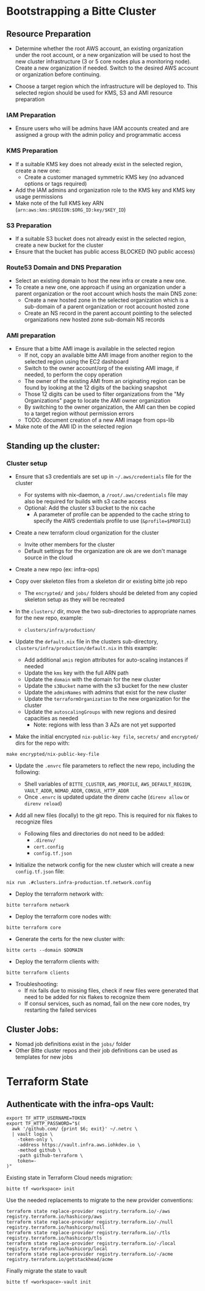 # Bootstrapping a Bitte Cluster

## Resource Preparation

* Determine whether the root AWS account, an existing organization under the root account, or a new organization will be used to host the new cluster infrastructure (3 or 5 core nodes plus a monitoring node).  Create a new organization if needed.  Switch to the desired AWS account or organization before continuing.

* Choose a target region which the infrastructure will be deployed to.  This selected region should be used for KMS, S3 and AMI resource preparation

### IAM Preparation
* Ensure users who will be admins have IAM accounts created and are assigned a group with the admin policy and programmatic access

### KMS Preparation
* If a suitable KMS key does not already exist in the selected region, create a new one:
  * Create a customer managed symmetric KMS key (no advanced options or tags required)
* Add the IAM admins and organization role to the KMS key and KMS key usage permissions
* Make note of the full KMS key ARN (`arn:aws:kms:$REGION:$ORG_ID:key/$KEY_ID`)

### S3 Preparation
* If a suitable S3 bucket does not already exist in the selected region, create a new bucket for the cluster
* Ensure that the bucket has public access BLOCKED (NO public access)

### Route53 Domain and DNS Preparation
* Select an existing domain to host the new infra or create a new one.
* To create a new one, one approach if using an organization under a parent organization or the root account which hosts the main DNS zone:
  * Create a new hosted zone in the selected organization which is a sub-domain of a parent organization or root account hosted zone
  * Create an NS record in the parent account pointing to the selected organizations new hosted zone sub-domain NS records

### AMI preparation
* Ensure that a bitte AMI image is available in the selected region
  * If not, copy an available bitte AMI image from another region to the selected region using the EC2 dashboard
  * Switch to the owner account/org of the existing AMI image, if needed, to perform the copy operation
  * The owner of the existing AMI from an originating region can be found by looking at the 12 digits of the backing snapshot
  * Those 12 digits can be used to filter organizations from the "My Organizations" page to locate the AMI owner organization
  * By switching to the owner organization, the AMI can then be copied to a target region without permission errors
  * TODO: document creation of a new AMI image from ops-lib
* Make note of the AMI ID in the selected region

## Standing up the cluster:

### Cluster setup

* Ensure that s3 credentials are set up in `~/.aws/credentials` file for the cluster
  * For systems with nix-daemon, a `/root/.aws/credentials` file may also be required for builds with s3 cache access
  * Optional: Add the cluster s3 bucket to the nix cache
    * A parameter of profile can be appended to the cache string to specify the AWS credentials profile to use (`&profile=$PROFILE`)

* Create a new terraform cloud organization for the cluster
  * Invite other members for the cluster
  * Default settings for the organization are ok are we don't manage source in the cloud

* Create a new repo (ex: infra-ops)
* Copy over skeleton files from a skeleton dir or existing bitte job repo
  * The `encrypted/` and `jobs/` folders should be deleted from any copied skeleton setup as they will be recreated

* In the `clusters/` dir, move the two sub-directories to appropriate names for the new repo, example:
  * `clusters/infra/production/`

* Update the `default.nix` file in the clusters sub-directory, `clusters/infra/production/default.nix` in this example:
  * Add additional `amis` region attributes for auto-scaling instances if needed
  * Update the `kms` key with the full ARN path
  * Update the `domain` with the domain for the new cluster
  * Update the `s3Bucket` name with the s3 bucket for the new cluster
  * Update the `adminNames` with admins that exist for the new cluster
  * Update the `terraformOrganization` to the new organization for the cluster
  * Update the `autoscalingGroups` with new regions and desired capacities as needed
    * Note: regions with less than 3 AZs are not yet supported

* Make the initial encrypted `nix-public-key file`, `secrets/` and `encrypted/` dirs for the repo with:
```
make encrypted/nix-public-key-file
```

* Update the `.envrc` file parameters to reflect the new repo, including the following:
  * Shell variables of `BITTE_CLUSTER`, `AWS_PROFILE`, `AWS_DEFAULT_REGION`, `VAULT_ADDR`, `NOMAD_ADDR`, `CONSUL_HTTP_ADDR`
  * Once `.envrc` is updated update the direnv cache (`direnv allow` or `direnv reload`)

* Add all new files (locally) to the git repo.  This is required for nix flakes to recognize files
  * Following files and directories do not need to be added:
    * `.direnv/`
    * `cert.config`
    * `config.tf.json`

* Initialize the network config for the new cluster which will create a new `config.tf.json` file:
```
nix run .#clusters.infra-production.tf.network.config
```

* Deploy the terraform network with:
```
bitte terraform network
```

* Deploy the terraform core nodes with:
```
bitte terraform core
```

* Generate the certs for the new cluster with:
```
bitte certs --domain $DOMAIN
```

* Deploy the terraform clients with:
```
bitte terraform clients
```

* Troubleshooting:
  * If nix fails due to missing files, check if new files were generated that need to be added for nix flakes to recognize them
  * If consul services, such as nomad, fail on the new core nodes, try restarting the failed services

## Cluster Jobs:

* Nomad job definitions exist in the `jobs/` folder
* Other Bitte cluster repos and their job definitions can be used as templates for new jobs


# Terraform State

## Authenticate with the infra-ops Vault:

    export TF_HTTP_USERNAME=TOKEN
    export TF_HTTP_PASSWORD="$(
      awk '/github.com/ {print $6; exit}' ~/.netrc \
      | vault login \
        -token-only \
        -address https://vault.infra.aws.iohkdev.io \
        -method github \
        -path github-terraform \
        token=-
    )"

Existing state in Terraform Cloud needs migration:

    bitte tf <workspace> init

Use the needed replacements to migrate to the new provider conventions:

    terraform state replace-provider registry.terraform.io/-/aws registry.terraform.io/hashicorp/aws
    terraform state replace-provider registry.terraform.io/-/null registry.terraform.io/hashicorp/null
    terraform state replace-provider registry.terraform.io/-/tls registry.terraform.io/hashicorp/tls
    terraform state replace-provider registry.terraform.io/-/local registry.terraform.io/hashicorp/local
    terraform state replace-provider registry.terraform.io/-/acme registry.terraform.io/getstackhead/acme

Finally migrate the state to vault

    bitte tf <workspace>-vault init
